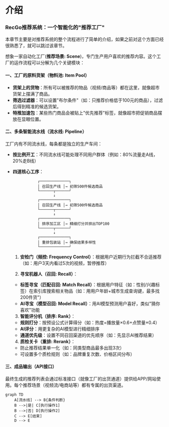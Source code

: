 # 介绍
### RecGo推荐系统：一个智能化的"推荐工厂"

本章节主要是对推荐系统的整个流程进行了简单的介绍，如果之前对这个方面已经很熟悉了，就可以跳过该章节。



想象一家自动化工厂(**推荐场景: Scene**)，专门生产用户喜欢的推荐内容。这个工厂的运作流程可以分解为几个关键模块：

#### 一、工厂的原料货架（物料池: Item Pool）

- **货架上的货物**：所有可以被推荐的物品（视频/商品等）都在这里，就像超市货架上摆满了商品。
- **筛选过滤器**：可以设置"布尔条件"（如：只推荐价格低于100元的商品），过滤后得到精准的候选货架。
- **特推加速包**：某些热门商品会被贴上"优先推荐"标签，就像超市把促销商品摆放在显眼位置。

#### 二、多条智能流水线（流水线: Pipeline）

工厂内有不同流水线，每条都是独立的生产车间：

- **按比例开工**：不同流水线可能处理不同用户群体（例如：80%流量走A线，20%走B线）

- **四道核心工序**：
  
  ```
             ┌─────────────┐  
             │ 召回生产线 │→ 初筛500件候选商品  
             └──────┬──────┘  
                    ↓ 
             ┌─────────────┐  
             │ 召回生产线 │→ 初筛500件候选商品  
             └──────┬──────┘  
                    ↓   
             ┌─────────────┐  
             │ 排序加工区 │→ 精细打分并排出TOP100  
             └──────┬──────┘  
                    ↓  
             ┌─────────────┐  
             │ 重排包装站 │→ 确保结果多样性  
             └─────────────┘  
  ```
  
  1. **安检门（频控: Frequency Control）**：根据用户近期行为拦截不合适推荐（如：用户3天内看过5次的视频，暂停推荐）
  
  2. **寻宝机器人（召回: Recall）**：
  - **标签寻宝（匹配召回: Match Recall）**：根据用户特征（如：性别/兴趣标签）在索引库搜索相关物品（如：用用户年龄+城市生成查询键，最多找200件货"）
  - **AI寻宝（模型召回: Model Recall）**：用AI模型预测用户喜好，类似"猜你喜欢"功能
  3. **智能评分机（排序: Rank）**：
  - **规则打分**：按预设公式计算得分（如：热度=播放量×0.6+点赞量×0.4）
  - **AI评分**：用更复杂的AI模型进行精细排序
  - **通道优先级**：设置不同召回渠道的优先顺序（如：先显示AI推荐结果）
  4. **质检关卡（重排: Rerank）**：
  - 防止推荐结果单一化（如：同类型商品最多出现3次）
  - 可设置多个质检规则（如：品牌重复次数、价格区间分布）

#### 三、成品输出（API接口）

最终生成的推荐列表会通过标准接口（就像工厂的出货通道）提供给APP/网站使用。每个推荐场景（视频流/电商站等）都有专属的出货渠道。



```mermaid
graph TD
    A[流水线] --> B{条件判断}
    B -->|是| C[执行操作1]
    B -->|否| D[执行操作2]
    C --> E[结束]
    D --> E
```
